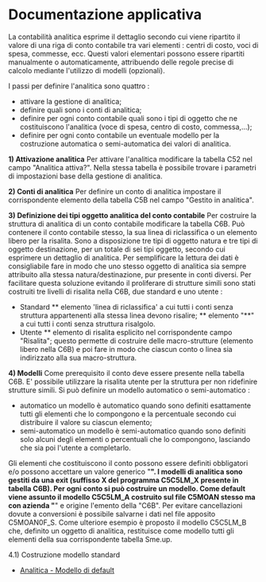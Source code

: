 # Documentazione applicativa
La contabilità analitica esprime il dettaglio secondo cui viene ripartito il valore di una riga di conto contabile tra vari elementi :  centri di costo, voci di spesa, commesse, ecc.
Questi valori elementari possono essere ripartiti manualmente o automaticamente, attribuendo delle regole precise di calcolo mediante l'utilizzo di modelli (opzionali).

I passi per definire l'analitica sono quattro : 
 - attivare la gestione di analitica;
 - definire quali sono i conti di analitica;
 - definire per ogni conto contabile quali sono i tipi di oggetto che ne costituiscono l'analitica    (voce di spesa, centro di costo, commessa,...);
 - definire per ogni conto contabile un eventuale modello per la costruzione automatica o    semi-automatica dei valori di analitica.

**1) Attivazione analitica**
Per attivare l'analitica modificare la tabella C52 nel campo "Analitica attiva?". Nella stessa tabella è possibile trovare i parametri di impostazioni base della gestione di analitica.

**2) Conti di analitica**
Per definire un conto di analitica impostare il corrispondente elemento della tabella C5B nel campo "Gestito in analitica".

**3) Definizione dei tipi oggetto analitica del conto contabile**
Per costruire la struttura di analitica di un conto contabile modificare la tabella C6B.
Può contenere il conto contabile stesso, la sua linea di riclassifica o un elemento libero per la risalita. Sono a disposizione tre tipi di oggetto natura e tre tipi di oggetto destinazione, per un totale di sei tipi oggetto, secondo cui esprimere un dettaglio di analitica.  Per semplificare la lettura dei dati è consigliabile fare in modo che uno stesso oggetto di analitica sia sempre attribuito alla stessa natura/destinazione, pur presente in conti diversi.
Per facilitare questa soluzione evitando il proliferare di strutture simili sono stati costruiti tre livelli di risalita nella C6B, due standard e uno utente : 
 * Standard
 ** elemento 'linea di riclassifica' a cui tutti i conti senza struttura appartenenti alla stessa     linea devono risalire;
 ** elemento "**" a cui tutti i conti senza struttura risalgolo.
 * Utente
 ** elemento di risalita esplicito nel corrispondente campo "Risalita"; questo permette di     costruire delle macro-strutture (elemento libero nella C6B) e poi fare in modo che ciascun     conto o linea sia indirizzato alla sua macro-struttura.

**4) Modelli**
Come prerequisito il conto deve essere presente nella tabella C6B. E' possibile utilizzare la risalita utente per la struttura per non ridefinire strutture simili. Si può definire un modello automatico o semi-automatico : 
 * automatico
   un modello è automatico quando sono definiti esattamente tutti gli elementi che lo compongono e    la percentuale secondo cui distribuire il valore su ciascun elemento;
 * semi-automatico
   un modello è semi-automatico quando sono definiti solo alcuni degli elementi o percentuali che    lo compongono, lasciando che sia poi l'utente a completarlo.

Gli elementi che costituiscono il conto possono essere definiti obbligatori e/o possono accettare un valore generico "**".
I modelli di analitica sono gestiti da una exit (suffisso X del programma C5C5LM_X presente in tabella C6B). Per ogni conto si può costruire un modello. Come default viene assunto il modello C5C5LM_A costruito sul file C5MOAN stesso ma con azienda "**" e origine l'emento della "C6B".
Per evitare cancellazioni dovute a conversioni è possibile salvarne i dati nel file apposito C5MOAN0F_S. Come ulteriore esempio è proposto il modello C5C5LM_B che, definito un oggetto di analitica, restituisce come modello tutti gli elementi della sua corrispondente tabella Sme.up.

4.1) Costruzione  modello standard
- [Analitica - Modello di default](Sorgenti/MB/DOC_OGG/P_C5C5LM)
